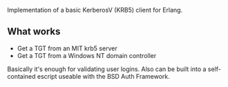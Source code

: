 Implementation of a basic KerberosV (KRB5) client for Erlang.

## What works

 * Get a TGT from an MIT krb5 server
 * Get a TGT from a Windows NT domain controller

Basically it's enough for validating user logins. Also can be built into a self-contained escript useable with the BSD Auth Framework.
